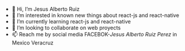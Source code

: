 - 👋 Hi, I’m Jesus Alberto Ruiz
- 👀 I’m interested in known new things about react-js and react-native
- 🌱 I’m currently learning react-js and react-native
- 💞️ I’m looking to collaborate on web proyects
- 📫 Reach me by social media FACEBOK-*Jesus Alberto Ruiz Perez* in Mexico Veracruz

<!---
jarp123456ruizweeerd/jarp123456ruizweeerd is a ✨ special ✨ repository because its `README.md` (this file) appears on your GitHub profile.
You can click the Preview link to take a look at your changes.
--->
